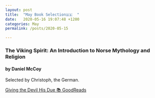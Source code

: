 ```yaml
---
layout: post
title:  "May Book Selection🇩🇪  "
date:   2020-05-16 19:07:48 +1200
categories: May
permalink: /posts/2020-05-15

---
```


### The Viking Spirit: An Introduction to Norse Mythology and Religion
#### by Daniel McCoy

Selected by Christoph, the German.


[Giving the Devil His Due 📚 GoodReads](https://www.goodreads.com/book/show/30359031-the-viking-spirit)


